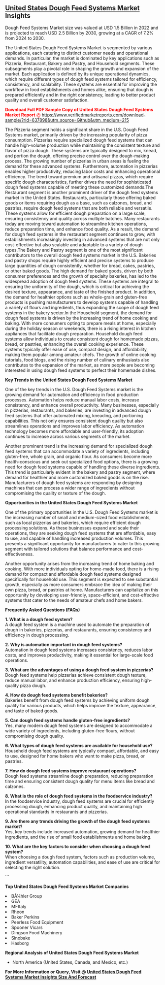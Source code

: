<h2><a href="https://www.verifiedmarketreports.com/download-sample/?rid=637898&amp;utm_source=Github&amp;utm_medium=215" target="_blank">United States Dough Feed Systems Market</a> Insights</h2><p>Dough Feed Systems Market size was valued at USD 1.5 Billion in 2022 and is projected to reach USD 2.5 Billion by 2030, growing at a CAGR of 7.2% from 2024 to 2030.</p><p><p>The United States Dough Feed Systems Market is segmented by various applications, each catering to distinct customer needs and operational demands. In particular, the market is dominated by key applications such as Pizzeria, Restaurant, Bakery and Pastry, and Household segments. These subsegments play a pivotal role in shaping the growth and expansion of the market. Each application is defined by its unique operational dynamics, which require different types of dough feed systems tailored for efficiency, consistency, and scalability. These systems are essential for improving the workflow in food establishments and homes alike, ensuring that dough is prepared efficiently and in the right consistency, leading to better product quality and overall customer satisfaction. <p><span class=""><span style="color: #ff0000;"><strong>Download Full PDF Sample Copy of United States Dough Feed Systems Market Report</strong> @ </span><a href="https://www.verifiedmarketreports.com/download-sample/?rid=637898&amp;utm_source=Github&amp;utm_medium=215" target="_blank">https://www.verifiedmarketreports.com/download-sample/?rid=637898&amp;utm_source=Github&amp;utm_medium=215</a></span></p>The Pizzeria segment holds a significant share in the U.S. Dough Feed Systems market, primarily driven by the increasing popularity of pizza consumption. Pizzerias require specialized dough feed systems that can handle high-volume production while maintaining the consistent texture and flavor of pizza dough. These systems are typically designed to mix, knead, and portion the dough, offering precise control over the dough-making process. The growing number of pizzerias in urban areas is fueling the demand for these advanced systems. Furthermore, automation in pizzerias enables higher productivity, reducing labor costs and enhancing operational efficiency. The trend toward premium and artisanal pizzas, which require specific dough characteristics, further drives the need for sophisticated dough feed systems capable of meeting these customized demands.The Restaurant segment is another prominent driver of the dough feed systems market in the United States. Restaurants, particularly those offering baked goods or items requiring dough as a base, such as calzones, bread, and pastries, require dough feed systems that are both reliable and versatile. These systems allow for efficient dough preparation on a large scale, ensuring consistency and quality across multiple batches. Many restaurants today are moving toward automation to streamline kitchen operations, reduce preparation time, and enhance food quality. As a result, the demand for dough feed systems in the restaurant segment continues to grow, with establishments increasingly investing in advanced systems that are not only cost-effective but also scalable and adaptable to a variety of dough types.The Bakery and Pastry segment is one of the most significant contributors to the overall dough feed systems market in the U.S. Bakeries and pastry shops require highly efficient and precise systems to produce large quantities of dough consistently, whether for bread, cakes, pastries, or other baked goods. The high demand for baked goods, driven by both consumer preferences and the growth of specialty bakeries, has led to the widespread adoption of dough feed systems. These systems are integral to ensuring the uniformity of the dough, which is critical for achieving the desired texture, appearance, and taste of the finished product. In addition, the demand for healthier options such as whole-grain and gluten-free products is pushing manufacturers to develop systems capable of handling a variety of flours and ingredients, thus expanding the scope of dough feed systems in the bakery sector.In the Household segment, the demand for dough feed systems is driven by the increasing trend of home cooking and baking. With more consumers opting to prepare meals at home, especially during the holiday season or weekends, there is a rising interest in kitchen appliances that facilitate dough preparation. Household dough feed systems allow individuals to create consistent dough for homemade pizzas, bread, or pastries, enhancing the overall cooking experience. These systems typically offer ease of use, compact design, and affordability, making them popular among amateur chefs. The growth of online cooking tutorials, food blogs, and the rising number of culinary enthusiasts also contributes to the expansion of the market, as more people are becoming interested in using dough feed systems to perfect their homemade dishes.<p><strong>Key Trends in the United States Dough Feed Systems Market</strong></p><p>One of the key trends in the U.S. Dough Feed Systems market is the growing demand for automation and efficiency in food production processes. Automation helps reduce manual labor costs, increase consistency, and enhance overall productivity. Many businesses, especially in pizzerias, restaurants, and bakeries, are investing in advanced dough feed systems that offer automated mixing, kneading, and portioning capabilities. This not only ensures consistent dough quality but also streamlines operations and improves labor efficiency. As automation technology becomes more affordable and user-friendly, its adoption continues to increase across various segments of the market.</p><p>Another prominent trend is the increasing demand for specialized dough feed systems that can accommodate a variety of ingredients, including gluten-free, whole grain, and organic flour. As consumers become more health-conscious and seek out specialized food options, there is a growing need for dough feed systems capable of handling these diverse ingredients. This trend is particularly evident in the bakery and pastry segment, where demand for healthier and more customized baked goods is on the rise. Manufacturers of dough feed systems are responding by designing machines that can process a wider range of ingredients without compromising the quality or texture of the dough.</p><p><strong>Opportunities in the United States Dough Feed Systems Market</strong></p><p>One of the primary opportunities in the U.S. Dough Feed Systems market is the increasing number of small and medium-sized food establishments, such as local pizzerias and bakeries, which require efficient dough processing solutions. As these businesses expand and scale their operations, they are seeking dough feed systems that are affordable, easy to use, and capable of handling increased production volumes. This presents a significant opportunity for manufacturers to cater to this growing segment with tailored solutions that balance performance and cost-effectiveness.</p><p>Another opportunity arises from the increasing trend of home baking and cooking. With more individuals opting for home-made food, there is a rising demand for compact and affordable dough feed systems designed specifically for household use. This segment is expected to see substantial growth, especially as more consumers embrace the idea of making their own pizza, bread, or pastries at home. Manufacturers can capitalize on this opportunity by developing user-friendly, space-efficient, and cost-effective systems that cater to the needs of amateur chefs and home bakers.</p><p><strong>Frequently Asked Questions (FAQs)</strong></p><p><strong>1. What is a dough feed system?</strong><br>A dough feed system is a machine used to automate the preparation of dough in bakeries, pizzerias, and restaurants, ensuring consistency and efficiency in dough processing.</p><p><strong>2. Why is automation important in dough feed systems?</strong><br>Automation in dough feed systems increases consistency, reduces labor costs, and improves productivity, making it essential for large-scale food operations.</p><p><strong>3. What are the advantages of using a dough feed system in pizzerias?</strong><br>Dough feed systems help pizzerias achieve consistent dough texture, reduce manual labor, and enhance production efficiency, ensuring high-quality pizza dough.</p><p><strong>4. How do dough feed systems benefit bakeries?</strong><br>Bakeries benefit from dough feed systems by achieving uniform dough quality for various products, which helps improve the texture, appearance, and taste of baked goods.</p><p><strong>5. Can dough feed systems handle gluten-free ingredients?</strong><br>Yes, many modern dough feed systems are designed to accommodate a wide variety of ingredients, including gluten-free flours, without compromising dough quality.</p><p><strong>6. What types of dough feed systems are available for household use?</strong><br>Household dough feed systems are typically compact, affordable, and easy to use, designed for home bakers who want to make pizza, bread, or pastries.</p><p><strong>7. How do dough feed systems improve restaurant operations?</strong><br>Dough feed systems streamline dough preparation, reducing preparation time and ensuring consistent dough quality for menu items like bread and calzones.</p><p><strong>8. What is the role of dough feed systems in the foodservice industry?</strong><br>In the foodservice industry, dough feed systems are crucial for efficiently processing dough, enhancing product quality, and maintaining high operational standards in restaurants and pizzerias.</p><p><strong>9. Are there any trends driving the growth of the dough feed systems market?</strong><br>Yes, key trends include increased automation, growing demand for healthier ingredients, and the rise of small food establishments and home baking.</p><p><strong>10. What are the key factors to consider when choosing a dough feed system?</strong><br>When choosing a dough feed system, factors such as production volume, ingredient versatility, automation capabilities, and ease of use are critical for selecting the right solution.</p>```</p><p><strong>Top United States Dough Feed Systems Market Companies</strong></p><div data-test-id=""><p><li>BÃ¼hler Group</li><li> GEA</li><li> MFItaly</li><li> Rheon</li><li> Baker Perkins</li><li> Peerless Food Equipment</li><li> Spooner Vicars</li><li> Dingson Food Machinery</li><li> Sinobake</li><li> Hasborg</li></p><div><strong>Regional Analysis of&nbsp;United States Dough Feed Systems Market</strong></div><ul><li dir="ltr"><p dir="ltr">North America&nbsp;(United States, Canada, and Mexico, etc.)</p></li></ul><p><strong>For More Information or Query, Visit @&nbsp;</strong><strong><a href="https://www.verifiedmarketreports.com/product/dough-feed-systems-market/?utm_source=Github&amp;utm_medium=215" target="_blank">United States Dough Feed Systems Market Insights Size And Forecast</a></strong></p></div>
